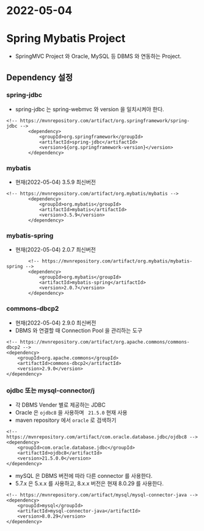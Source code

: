 # 2022-05-04
# Spring Mybatis Project
* SpringMVC Project 와 Oracle, MySQL 등 DBMS 와 연동하는 Project.

## Dependency 설정
### spring-jdbc
* spring-jdbc 는 spring-webmvc 와 version 을 일치시켜야 한다.
```	
<!-- https://mvnrepository.com/artifact/org.springframework/spring-jdbc -->
		<dependency>
			<groupId>org.springframework</groupId>
			<artifactId>spring-jdbc</artifactId>
			<version>${org.springframework-version}</version>
		</dependency>
```
### mybatis
* 현재(2022-05-04) 3.5.9 최신버전 
```
<!-- https://mvnrepository.com/artifact/org.mybatis/mybatis -->
		<dependency>
			<groupId>org.mybatis</groupId>
			<artifactId>mybatis</artifactId>
			<version>3.5.9</version>
		</dependency>
```
### mybatis-spring 
* 현재(2022-05-04) 2.0.7 최신버전 
```
		<!-- https://mvnrepository.com/artifact/org.mybatis/mybatis-spring -->
		<dependency>
			<groupId>org.mybatis</groupId>
			<artifactId>mybatis-spring</artifactId>
			<version>2.0.7</version>
		</dependency>
```
### commons-dbcp2
* 현재(2022-05-04) 2.9.0 최신버전 
* DBMS 와 연결할 때 Connection Pool 을 관리하는 도구
```
<!-- https://mvnrepository.com/artifact/org.apache.commons/commons-dbcp2 -->
<dependency>
    <groupId>org.apache.commons</groupId>
    <artifactId>commons-dbcp2</artifactId>
    <version>2.9.0</version>
</dependency>
```
### ojdbc 또는 mysql-connector/j
* 각 DBMS Vender 별로 제공하는 JDBC
* Oracle 은 ```ojdbc8``` 을 사용하며 ``` 21.5.0``` 현재 사용
* maven repository 에서 ```oracle``` 로 검색하기
```
<!-- https://mvnrepository.com/artifact/com.oracle.database.jdbc/ojdbc8 -->
<dependency>
    <groupId>com.oracle.database.jdbc</groupId>
    <artifactId>ojdbc8</artifactId>
    <version>21.5.0.0</version>
</dependency>
```
* mySQL 은 DBMS 버전에 따라 다른 connector 를 사용한다.
* 5.7.x 은 5.x.x 를 사용하고, 8.x.x 버전은 현재 8.0.29 를 사용한다.
```
<!-- https://mvnrepository.com/artifact/mysql/mysql-connector-java -->
<dependency>
    <groupId>mysql</groupId>
    <artifactId>mysql-connector-java</artifactId>
    <version>8.0.29</version>
</dependency>
```